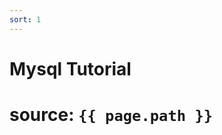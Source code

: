 ```yaml
---
sort: 1
---
```


# Mysql Tutorial

<!-- ```
{% include list.liquid all=true %}
```

{% include list.liquid all=true %} -->

# source: `{{ page.path }}`